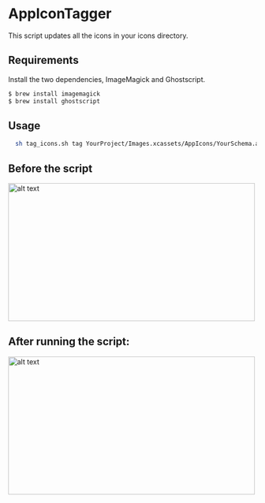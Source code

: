 # AppIconTagger

This script updates all the icons in your icons directory. 
## Requirements

Install the two dependencies, ImageMagick and Ghostscript.
```sh
$ brew install imagemagick
$ brew install ghostscript
```


## Usage
```sh
  sh tag_icons.sh tag YourProject/Images.xcassets/AppIcons/YourSchema.appiconset/
```
## Before the script

<img src="https://github.com/ursu-daniil/AppIconTagger/blob/master/Before.png" alt="alt text" width="500px" height="280px">


## After running the script:
<img src="https://github.com/ursu-daniil/AppIconTagger/blob/master/After.png" alt="alt text" width="500px" height="280px">

